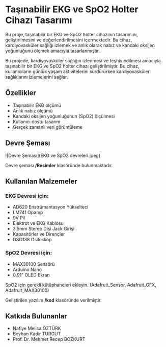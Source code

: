 # Taşınabilir EKG ve SpO2 Holter Cihazı Tasarımı

Bu proje, taşınabilir bir EKG ve SpO2 holter cihazının tasarımını, geliştirilmesini ve değerlendirilmesini içermektedir. Bu cihaz, kardiyovasküler sağlığı izlemek ve anlık olarak nabız ve kandaki oksijen yoğunluğunu ölçmek amacıyla tasarlanmıştır.

Bu projede, kardiyovasküler sağlığın izlenmesi ve teşhis edilmesi amacıyla taşınabilir bir EKG ve SpO2 holter cihazı geliştirilmiştir. Bu cihaz, kullanıcıların günlük yaşam aktivitelerini sürdürürken kardiyovasküler sağlıklarını izlemelerini sağlar.

## Özellikler

- Taşınabilir EKG ölçümü
- Anlık nabız ölçümü
- Kandaki oksijen yoğunluğunun (SpO2) ölçülmesi
- Kullanıcı dostu tasarım
- Gerçek zamanlı veri görüntüleme

## Devre Şeması

![Devre Şeması](EKG ve SpO2 devreleri.jpeg)

Devre şeması **/Resimler** klasöründe bulunmaktadır.

## Kullanılan Malzemeler

### EKG Devresi için:
- AD620 Enstrümantasyon Yükselteci
- LM741 Opamp
- 9V Pil
- Elektrot ve EKG Kablosu
- 3.5mm Stereo Dişi Jack Girişi
- Kapasitörler ve Dirençler
- DSO138 Osiloskop

### SpO2 Devresi için:
- MAX30100 Sensörü
- Arduino Nano
- 0.91” OLED Ekran

SpO2 için gerekli kütüphaneleri ekleyin. (Adafruit_Sensor, Adafruit_GFX, Adafruit_MAX30100)

Geliştirilen yazılım **/kod** klasöründe verilmiştir.

## Katkıda Bulunanlar

- Nafiye Melisa ÖZTÜRK
- Beyhan Kadir TURGUT
- Prof. Dr. Mehmet Recep BOZKURT
